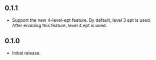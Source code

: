 ## 0.1.1

- Support the new 4-level-ept feature. By default, level 3 ept is used. After enabling this feature, level 4 ept is used.

## 0.1.0

- Initial release.